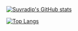 <!--
### Hi there 👋
-->
<!--
**Suvradippaul/Suvradippaul** is a ✨ _special_ ✨ repository because its `README.md` (this file) appears on your GitHub profile.

Here are some ideas to get you started:

- 🔭 I’m currently working on ...
- 🌱 I’m currently learning ...
- 👯 I’m looking to collaborate on ...
- 🤔 I’m looking for help with ...
- 💬 Ask me about ...
- 📫 How to reach me: ...
- 😄 Pronouns: ...
- ⚡ Fun fact: ...
-->

[![Suvradip's GitHub stats](https://github-readme-stats.vercel.app/api?username=Suvradippaul&hide=stars&show_icons=true&theme=algolia)](https://github.com/Suvradippaul/github-readme-stats)

[![Top Langs](https://github-readme-stats.vercel.app/api/top-langs/?username=Suvradippaul&layout=compact&theme=algolia)](https://github.com/Suvradippaul/github-readme-stats)

